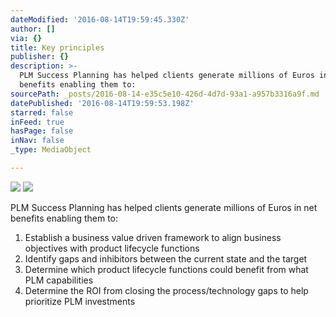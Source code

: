 ```yaml
---
dateModified: '2016-08-14T19:59:45.330Z'
author: []
via: {}
title: Key principles
publisher: {}
description: >-
  PLM Success Planning has helped clients generate millions of Euros in net
  benefits enabling them to:
sourcePath: _posts/2016-08-14-e35c5e10-426d-4d7d-93a1-a957b3316a9f.md
datePublished: '2016-08-14T19:59:53.198Z'
starred: false
inFeed: true
hasPage: false
inNav: false
_type: MediaObject

---
```

![](https://the-grid-user-content.s3-us-west-2.amazonaws.com/90628da8-7242-43e5-98ef-98c86f3cc6d0.jpg)
![](https://the-grid-user-content.s3-us-west-2.amazonaws.com/00ccd908-b5bc-4b52-b311-8960ff1011d2.jpg)

PLM Success Planning has helped clients generate millions of Euros in net benefits enabling them to:

1. Establish a business value driven framework to align business objectives with product lifecycle functions
2. Identify gaps and inhibitors between the current state and the target
3. Determine which product lifecycle functions could benefit from what PLM capabilities
4. Determine the ROI from closing the process/technology gaps to help prioritize PLM investments